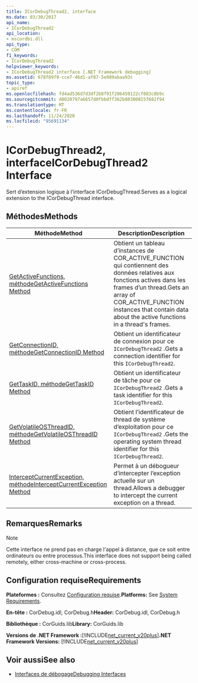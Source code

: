 ```yaml
---
title: ICorDebugThread2, interface
ms.date: 03/30/2017
api_name:
- ICorDebugThread2
api_location:
- mscordbi.dll
api_type:
- COM
f1_keywords:
- ICorDebugThread2
helpviewer_keywords:
- ICorDebugThread2 interface [.NET Framework debugging]
ms.assetid: 678f89f9-cce7-46d1-af87-5e989abaa93c
topic_type:
- apiref
ms.openlocfilehash: fd4ad536d7d3df2b8f91f206459122cf083c8b9c
ms.sourcegitcommit: d8020797a6657d0fbbdff362b80300815f682f94
ms.translationtype: MT
ms.contentlocale: fr-FR
ms.lasthandoff: 11/24/2020
ms.locfileid: "95691134"
---
```

# <a name="icordebugthread2-interface"></a><span data-ttu-id="a622d-102">ICorDebugThread2, interface</span><span class="sxs-lookup"><span data-stu-id="a622d-102">ICorDebugThread2 Interface</span></span>

<span data-ttu-id="a622d-103">Sert d’extension logique à l’interface ICorDebugThread.</span><span class="sxs-lookup"><span data-stu-id="a622d-103">Serves as a logical extension to the ICorDebugThread interface.</span></span>  
  
## <a name="methods"></a><span data-ttu-id="a622d-104">Méthodes</span><span class="sxs-lookup"><span data-stu-id="a622d-104">Methods</span></span>  
  
|<span data-ttu-id="a622d-105">Méthode</span><span class="sxs-lookup"><span data-stu-id="a622d-105">Method</span></span>|<span data-ttu-id="a622d-106">Description</span><span class="sxs-lookup"><span data-stu-id="a622d-106">Description</span></span>|  
|------------|-----------------|  
|[<span data-ttu-id="a622d-107">GetActiveFunctions, méthode</span><span class="sxs-lookup"><span data-stu-id="a622d-107">GetActiveFunctions Method</span></span>](icordebugthread2-getactivefunctions-method.md)|<span data-ttu-id="a622d-108">Obtient un tableau d’instances de COR_ACTIVE_FUNCTION qui contiennent des données relatives aux fonctions actives dans les frames d’un thread.</span><span class="sxs-lookup"><span data-stu-id="a622d-108">Gets an array of COR_ACTIVE_FUNCTION instances that contain data about the active functions in a thread's frames.</span></span>|  
|[<span data-ttu-id="a622d-109">GetConnectionID, méthode</span><span class="sxs-lookup"><span data-stu-id="a622d-109">GetConnectionID Method</span></span>](icordebugthread2-getconnectionid-method.md)|<span data-ttu-id="a622d-110">Obtient un identificateur de connexion pour ce `ICorDebugThread2` .</span><span class="sxs-lookup"><span data-stu-id="a622d-110">Gets a connection identifier for this `ICorDebugThread2`.</span></span>|  
|[<span data-ttu-id="a622d-111">GetTaskID, méthode</span><span class="sxs-lookup"><span data-stu-id="a622d-111">GetTaskID Method</span></span>](icordebugthread2-gettaskid-method.md)|<span data-ttu-id="a622d-112">Obtient un identificateur de tâche pour ce `ICorDebugThread2` .</span><span class="sxs-lookup"><span data-stu-id="a622d-112">Gets a task identifier for this `ICorDebugThread2`.</span></span>|  
|[<span data-ttu-id="a622d-113">GetVolatileOSThreadID, méthode</span><span class="sxs-lookup"><span data-stu-id="a622d-113">GetVolatileOSThreadID Method</span></span>](icordebugthread2-getvolatileosthreadid-method.md)|<span data-ttu-id="a622d-114">Obtient l’identificateur de thread de système d’exploitation pour ce `ICorDebugThread2` .</span><span class="sxs-lookup"><span data-stu-id="a622d-114">Gets the operating system thread identifier for this `ICorDebugThread2`.</span></span>|  
|[<span data-ttu-id="a622d-115">InterceptCurrentException, méthode</span><span class="sxs-lookup"><span data-stu-id="a622d-115">InterceptCurrentException Method</span></span>](icordebugthread2-interceptcurrentexception-method.md)|<span data-ttu-id="a622d-116">Permet à un débogueur d’intercepter l’exception actuelle sur un thread.</span><span class="sxs-lookup"><span data-stu-id="a622d-116">Allows a debugger to intercept the current exception on a thread.</span></span>|  
  
## <a name="remarks"></a><span data-ttu-id="a622d-117">Remarques</span><span class="sxs-lookup"><span data-stu-id="a622d-117">Remarks</span></span>  
  
> [!NOTE]
> <span data-ttu-id="a622d-118">Cette interface ne prend pas en charge l'appel à distance, que ce soit entre ordinateurs ou entre processus.</span><span class="sxs-lookup"><span data-stu-id="a622d-118">This interface does not support being called remotely, either cross-machine or cross-process.</span></span>  
  
## <a name="requirements"></a><span data-ttu-id="a622d-119">Configuration requise</span><span class="sxs-lookup"><span data-stu-id="a622d-119">Requirements</span></span>  

 <span data-ttu-id="a622d-120">**Plateformes :** Consultez [Configuration requise](../../get-started/system-requirements.md).</span><span class="sxs-lookup"><span data-stu-id="a622d-120">**Platforms:** See [System Requirements](../../get-started/system-requirements.md).</span></span>  
  
 <span data-ttu-id="a622d-121">**En-tête :** CorDebug.idl, CorDebug.h</span><span class="sxs-lookup"><span data-stu-id="a622d-121">**Header:** CorDebug.idl, CorDebug.h</span></span>  
  
 <span data-ttu-id="a622d-122">**Bibliothèque :** CorGuids.lib</span><span class="sxs-lookup"><span data-stu-id="a622d-122">**Library:** CorGuids.lib</span></span>  
  
 <span data-ttu-id="a622d-123">**Versions de .NET Framework :**[!INCLUDE[net_current_v20plus](../../../../includes/net-current-v20plus-md.md)]</span><span class="sxs-lookup"><span data-stu-id="a622d-123">**.NET Framework Versions:** [!INCLUDE[net_current_v20plus](../../../../includes/net-current-v20plus-md.md)]</span></span>  
  
## <a name="see-also"></a><span data-ttu-id="a622d-124">Voir aussi</span><span class="sxs-lookup"><span data-stu-id="a622d-124">See also</span></span>

- [<span data-ttu-id="a622d-125">Interfaces de débogage</span><span class="sxs-lookup"><span data-stu-id="a622d-125">Debugging Interfaces</span></span>](debugging-interfaces.md)
